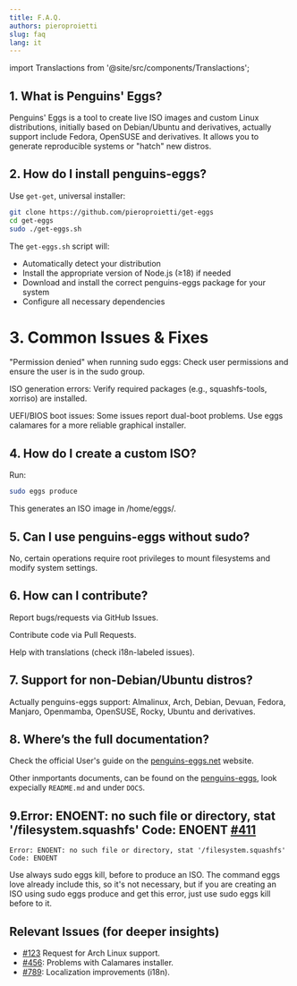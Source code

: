 ```yaml
---
title: F.A.Q.
authors: pieroproietti
slug: faq
lang: it
---
```

import Translactions from '@site/src/components/Translactions';

<Translactions />


## 1. What is Penguins' Eggs?
Penguins' Eggs is a tool to create live ISO images and custom Linux distributions, initially based on Debian/Ubuntu and derivatives, actually support include Fedora, OpenSUSE and derivatives. It allows you to generate reproducible systems or "hatch" new distros.

## 2. How do I install penguins-eggs?
Use `get-get`, universal installer:
```bash
git clone https://github.com/pieroproietti/get-eggs
cd get-eggs
sudo ./get-eggs.sh
```

The `get-eggs.sh` script will:
- Automatically detect your distribution
- Install the appropriate version of Node.js (≥18) if needed
- Download and install the correct penguins-eggs package for your system
- Configure all necessary dependencies


# 3. Common Issues & Fixes
"Permission denied" when running sudo eggs:
Check user permissions and ensure the user is in the sudo group.

ISO generation errors:
Verify required packages (e.g., squashfs-tools, xorriso) are installed.

UEFI/BIOS boot issues:
Some issues report dual-boot problems. Use eggs calamares for a more reliable graphical installer.

## 4. How do I create a custom ISO?
Run:

```sh
sudo eggs produce
```
This generates an ISO image in /home/eggs/.

## 5. Can I use penguins-eggs without sudo?
No, certain operations require root privileges to mount filesystems and modify system settings.

## 6. How can I contribute?
Report bugs/requests via GitHub Issues.

Contribute code via Pull Requests.

Help with translations (check i18n-labeled issues).

## 7. Support for non-Debian/Ubuntu distros?
Actually penguins-eggs support: Almalinux, Arch, Debian, Devuan, Fedora, Manjaro, Openmamba, OpenSUSE, Rocky, Ubuntu and derivatives.

## 8. Where’s the full documentation?
Check the official User's guide on  the [penguins-eggs.net](httos://penguins-eggs,net) website.

Other inmportants documents, can be found on the [penguins-eggs](https://github.com/pieroproietti/penguins-eggs), look expecially `README.md` and under `DOCS`.


## 9.Error: ENOENT: no such file or directory, stat '/filesystem.squashfs' Code: ENOENT [#411](https://github.com/pieroproietti/penguins-eggs/issues/411)
```
Error: ENOENT: no such file or directory, stat '/filesystem.squashfs' Code: ENOENT
```
Use always sudo eggs kill, before to produce an ISO. The command eggs love already include this, so it's not necessary, but if you are creating an ISO using sudo eggs produce and get this error, just use sudo eggs kill before to it.


## Relevant Issues (for deeper insights)

* [#123](https://github.com/pieroproietti/penguins-eggs/issues/123) Request for Arch Linux support.
* [#456](https://github.com/pieroproietti/penguins-eggs/issues/456): Problems with Calamares installer.
* [#789](https://github.com/pieroproietti/penguins-eggs/issues/789): Localization improvements (i18n).
